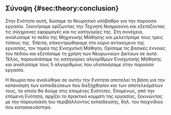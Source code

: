 ## Σύνοψη {#sec:theory:conclusion}

Στην Ενότητα αυτή, δώσαμε το θεωρητικό υπόβαθρο για την παρούσα εργασία. Ξεκινήσαμε ορίζωντας την Τεχνητή Νοημοσύνη και εξετάζοντας τις σύγχρονες εφαρμογές και τις κατηγορίες της. Στη συνέχεια, αναλύσαμε το πεδίο της Μηχανικής Μάθησης και μελετήσαμε τους τρεις τύπους της. Έπειτα, επικεντρώθηκαμε στο κύριο αντικείμενο της εργασίας, τον τομέα της Ενισχυτική Μάθηση. Ορίσαμε τις βασικές έννοιες του πεδίου και εξετάσαμε τη χρήση των Νευρωνικών Δικτύων σε αυτό. Τέλος, παρουσιάσαμε τις κατηγορίες αλγορίθμων Ενισχυτικής Μάθησης και αναλύσαμε τους 5 αλγορίθμους που υλοποιήσαμε στην παρούσα εργασία.

Η θεωρία που αναλύθηκε σε αυτήν την Ενότητα αποτελεί τη βάση για την κατανόηση των εκπαιδεύσεων που διεξήχθησαν και των αποτελεσμάτων τους, τα οποία θα δούμε στις επομένες Ενότητες. Επομένως, από την επόμενη Ενότητα, αρχίζει το πρακτικό κομμάτι της εργασίας, ξεκινώντας με την παρουσιάση του περιβάλλοντος εκπαίδευσης, δηλ. του παιχνιδιού που κατασκευάστηκε.